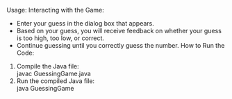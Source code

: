 Usage:
Interacting with the Game:
   - Enter your guess in the dialog box that appears.
   - Based on your guess, you will receive feedback on whether your guess is too high, too low, or correct.
   - Continue guessing until you correctly guess the number.
How to Run the Code:
1. Compile the Java file:   
   javac GuessingGame.java
2. Run the compiled Java file:   
   java GuessingGame
